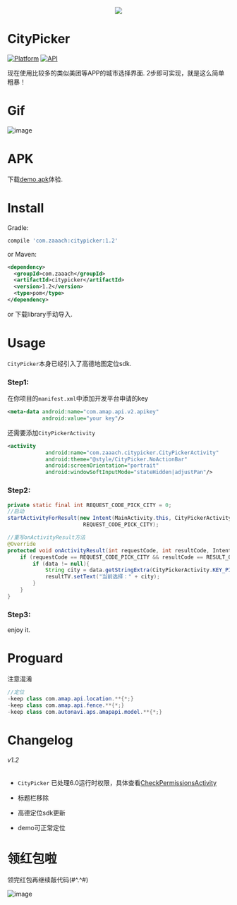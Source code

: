 <p align="center"><img src="https://github.com/zaaach/CityPicker/blob/city-picker/art/pre_header.png"></p>

# CityPicker

[![Platform](https://img.shields.io/badge/platform-android-green.svg)](http://developer.android.com/index.html)
[![API](https://img.shields.io/badge/API-9%2B-yellow.svg?style=flat)](https://android-arsenal.com/api?level=14)

现在使用比较多的类似美团等APP的城市选择界面.
2步即可实现，就是这么简单粗暴！

# Gif

![image](https://github.com/zaaach/CityPicker/blob/city-picker/art/screen.gif)

# APK

下载[demo.apk](https://github.com/zaaach/CityPicker/raw/city-picker/art/demo.apk)体验.

# Install

Gradle:

```groovy
compile 'com.zaaach:citypicker:1.2'
```

or Maven:

```xml
<dependency>
  <groupId>com.zaaach</groupId>
  <artifactId>citypicker</artifactId>
  <version>1.2</version>
  <type>pom</type>
</dependency>
```

or 下载library手动导入.

# Usage

`CityPicker`本身已经引入了高德地图定位sdk.

### Step1:

在你项目的`manifest.xml`中添加开发平台申请的key

```xml
<meta-data android:name="com.amap.api.v2.apikey"
           android:value="your key"/>
```
还需要添加`CityPickerActivity`

```xml
<activity
            android:name="com.zaaach.citypicker.CityPickerActivity"
            android:theme="@style/CityPicker.NoActionBar"
            android:screenOrientation="portrait"
            android:windowSoftInputMode="stateHidden|adjustPan"/>
```

### Step2:

```java
private static final int REQUEST_CODE_PICK_CITY = 0;
//启动
startActivityForResult(new Intent(MainActivity.this, CityPickerActivity.class),
                        REQUEST_CODE_PICK_CITY);

//重写onActivityResult方法
@Override
protected void onActivityResult(int requestCode, int resultCode, Intent data) {
    if (requestCode == REQUEST_CODE_PICK_CITY && resultCode == RESULT_OK){
        if (data != null){
            String city = data.getStringExtra(CityPickerActivity.KEY_PICKED_CITY);
            resultTV.setText("当前选择：" + city);
        }
    }
}
```

### Step3:

enjoy it.

# Proguard

注意混淆

```java
//定位
-keep class com.amap.api.location.**{*;}
-keep class com.amap.api.fence.**{*;}
-keep class com.autonavi.aps.amapapi.model.**{*;}
```
# Changelog 

###### v1.2

-   `CityPicker` 已处理6.0运行时权限，具体查看[CheckPermissionsActivity](https://github.com/zaaach/CityPicker/blob/city-picker/citypicker/src/main/java/com/zaaach/citypicker/CheckPermissionsActivity.java)

-   标题栏移除
-   高德定位sdk更新
-   demo可正常定位
# 领红包啦
领完红包再继续敲代码(#^.^#)

![image](https://github.com/zaaach/CityPicker/blob/city-picker/art/1514356638768.jpg)
